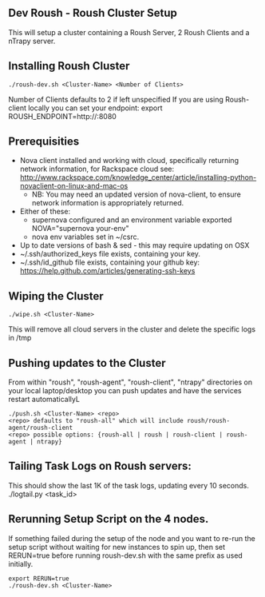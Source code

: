 Dev Roush - Roush Cluster Setup
-----------------------

This will setup a cluster containing a Roush Server, 2 Roush Clients and a nTrapy server.

Installing Roush Cluster
-----------------------

    ./roush-dev.sh <Cluster-Name> <Number of Clients>

Number of Clients defaults to 2 if left unspecified
If you are using Roush-client locally you can set your endpoint:
export ROUSH_ENDPOINT=http://<ip of server>:8080

Prerequisities
-----------------------

* Nova client installed and working with cloud, specifically returning network information, for Rackspace cloud see:
    http://www.rackspace.com/knowledge_center/article/installing-python-novaclient-on-linux-and-mac-os
  * NB: You may need an updated version of nova-client, to ensure network information is appropriately returned.
* Either of these:
  * supernova configured and an environment variable exported NOVA="supernova your-env"
  * nova env variables set in ~/csrc.
* Up to date versions of bash & sed - this may require updating on OSX
* ~/.ssh/authorized_keys file exists, containing your key.
* ~/.ssh/id_github file exists, containing your github key:
    https://help.github.com/articles/generating-ssh-keys

Wiping the Cluster
-----------------------

    ./wipe.sh <Cluster-Name>

This will remove all cloud servers in the cluster and delete the specific logs in /tmp

Pushing updates to the Cluster
-----------------------

From within "roush", "roush-agent", "roush-client", "ntrapy" directories on your local laptop/desktop
you can push updates and have the services restart automaticallyL

    ./push.sh <Cluster-Name> <repo>
    <repo> defaults to "roush-all" which will include roush/roush-agent/roush-client
    <repo> possible options: {roush-all | roush | roush-client | roush-agent | ntrapy}

Tailing Task Logs on Roush servers:
-----------------------

This should show the last 1K of the task logs, updating every 10 seconds.
    ./logtail.py <task_id>

Rerunning Setup Script on the 4 nodes.
-----------------------

If something failed during the setup of the node and you want to re-run the setup
script without waiting for new instances to spin up, then set RERUN=true before running
roush-dev.sh with the same prefix as used initially.

    export RERUN=true
    ./roush-dev.sh <Cluster-Name>

